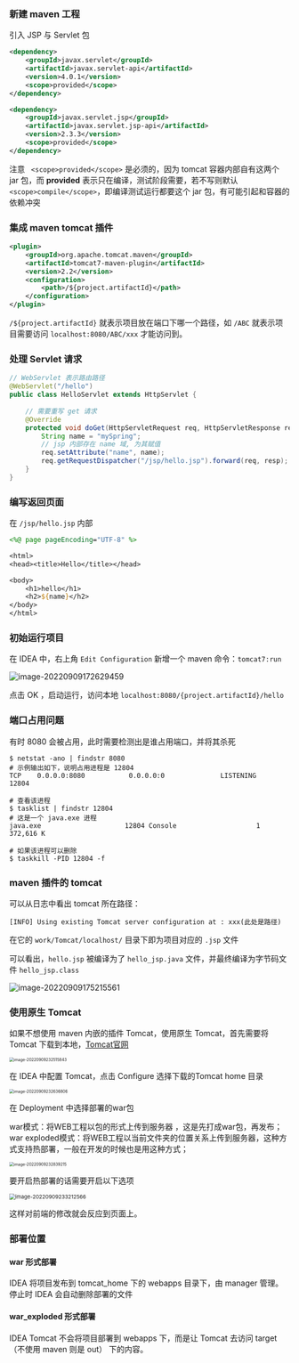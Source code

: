 ### 新建 maven 工程

引入 JSP 与 Servlet 包

```xml
<dependency>
    <groupId>javax.servlet</groupId>
    <artifactId>javax.servlet-api</artifactId>
    <version>4.0.1</version>
    <scope>provided</scope>
</dependency>

<dependency>
    <groupId>javax.servlet.jsp</groupId>
    <artifactId>javax.servlet.jsp-api</artifactId>
    <version>2.3.3</version>
    <scope>provided</scope>
</dependency>
```

注意 ` <scope>provided</scope>` 是必须的，因为 tomcat 容器内部自有这两个 jar 包，而 **provided** 表示只在编译，测试阶段需要，若不写则默认 `<scope>compile</scope>`，即编译测试运行都要这个 jar 包，有可能引起和容器的依赖冲突



### 集成 maven tomcat 插件

```xml
<plugin>
    <groupId>org.apache.tomcat.maven</groupId>
    <artifactId>tomcat7-maven-plugin</artifactId>
    <version>2.2</version>
    <configuration>
    	<path>/${project.artifactId}</path>
    </configuration>
</plugin>
```

`/${project.artifactId}` 就表示项目放在端口下哪一个路径，如 `/ABC` 就表示项目需要访问 `localhost:8080/ABC/xxx` 才能访问到。





### 处理 Servlet 请求

```java
// WebServlet 表示路由路径
@WebServlet("/hello")
public class HelloServlet extends HttpServlet {
    
    // 需要重写 get 请求
    @Override
    protected void doGet(HttpServletRequest req, HttpServletResponse resp) throws ServletException, IOException {
        String name = "mySpring";
        // jsp 内部存在 name 域, 为其赋值
        req.setAttribute("name", name);
        req.getRequestDispatcher("/jsp/hello.jsp").forward(req, resp);
    }
}
```



### 编写返回页面

在 `/jsp/hello.jsp` 内部

```jsp
<%@ page pageEncoding="UTF-8" %>

<html>
<head><title>Hello</title></head>

<body>
    <h1>hello</h1>
    <h2>${name}</h2>
</body>
</html>
```



### 初始运行项目

在 IDEA 中，右上角 `Edit Configuration` 新增一个 maven 命令：`tomcat7:run`

![image-20220909172629459](https://src-1259777572.cos.ap-chengdu.myqcloud.com/image-20220909172629459.png)

点击 OK ，启动运行，访问本地 `localhost:8080/{project.artifactId}/hello`



### 端口占用问题

有时 8080 会被占用，此时需要检测出是谁占用端口，并将其杀死

```shell
$ netstat -ano | findstr 8080
# 示例输出如下，说明占用进程是 12804
TCP    0.0.0.0:8080           0.0.0.0:0              LISTENING       12804

# 查看该进程
$ tasklist | findstr 12804
# 这是一个 java.exe 进程
java.exe                     12804 Console                    1    372,616 K

# 如果该进程可以删除
$ taskkill -PID 12804 -f
```



### maven 插件的 tomcat

可以从日志中看出 tomcat 所在路径：

```shell
[INFO] Using existing Tomcat server configuration at : xxx(此处是路径)
```

在它的 `work/Tomcat/localhost/` 目录下即为项目对应的 `.jsp` 文件

可以看出，`hello.jsp` 被编译为了 `hello_jsp.java` 文件，并最终编译为字节码文件 `hello_jsp.class`

![image-20220909175215561](https://src-1259777572.cos.ap-chengdu.myqcloud.com/image-20220909175215561.png)



### 使用原生 Tomcat

如果不想使用 maven 内嵌的插件 Tomcat，使用原生 Tomcat，首先需要将 Tomcat 下载到本地，[Tomcat官网](https://tomcat.apache.org/)

<img src="https://src-1259777572.cos.ap-chengdu.myqcloud.com/image-20220909232515843.png" alt="image-20220909232515843" style="zoom:50%;" />



在 IDEA 中配置 Tomcat，点击 Configure 选择下载的Tomcat home 目录

<img src="https://src-1259777572.cos.ap-chengdu.myqcloud.com/image-20220909232636806.png" alt="image-20220909232636806" style="zoom:50%;" />



在 Deployment 中选择部署的war包

war模式：将WEB工程以包的形式上传到服务器 ，这是先打成war包，再发布；
war exploded模式：将WEB工程以当前文件夹的位置关系上传到服务器，这种方式支持热部署，一般在开发的时候也是用这种方式；

<img src="https://src-1259777572.cos.ap-chengdu.myqcloud.com/image-20220909232839215.png" alt="image-20220909232839215" style="zoom:50%;" />



要开启热部署的话需要开启以下选项

<img src="https://src-1259777572.cos.ap-chengdu.myqcloud.com/image-20220909233212566.png" alt="image-20220909233212566" style="zoom: 67%;" />

这样对前端的修改就会反应到页面上。



### 部署位置

#### war 形式部署

IDEA 将项目发布到 tomcat_home 下的 webapps 目录下，由 manager 管理。停止时 IDEA 会自动删除部署的文件



#### war_exploded 形式部署

IDEA Tomcat 不会将项目部署到 webapps 下，而是让 Tomcat 去访问 target（不使用 maven 则是 out） 下的内容。